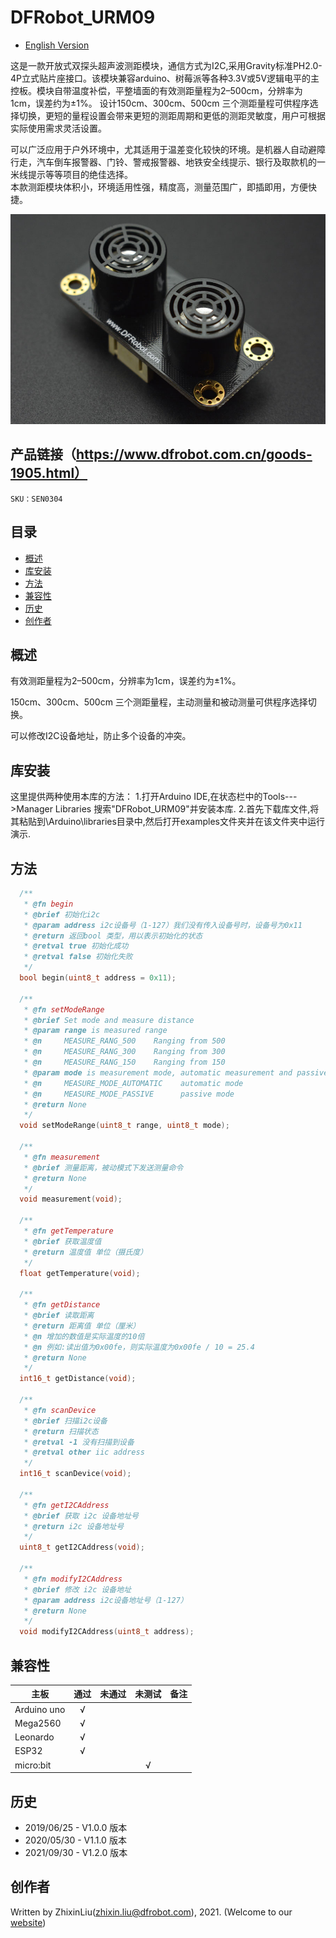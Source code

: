 # DFRobot_URM09
- [English Version](./README.md)

这是一款开放式双探头超声波测距模块，通信方式为I2C,采用Gravity标准PH2.0-4P立式贴片座接口。该模块兼容arduino、树莓派等各种3.3V或5V逻辑电平的主控板。模块自带温度补偿，平整墙面的有效测距量程为2–500cm，分辨率为1cm，误差约为±1%。 设计150cm、300cm、500cm 三个测距量程可供程序选择切换，更短的量程设置会带来更短的测距周期和更低的测距灵敏度，用户可根据实际使用需求灵活设置。

可以广泛应用于户外环境中，尤其适用于温差变化较快的环境。是机器人自动避障行走，汽车倒车报警器、门铃、警戒报警器、地铁安全线提示、银行及取款机的一米线提示等等项目的绝佳选择。<br>
本款测距模块体积小，环境适用性强，精度高，测量范围广，即插即用，方便快捷。

![正反面svg效果图](resources/images/SEN0304_WIKI_Cover.jpg)


## 产品链接（https://www.dfrobot.com.cn/goods-1905.html）

    SKU：SEN0304

## 目录

* [概述](#概述)
* [库安装](#库安装)
* [方法](#方法)
* [兼容性](#兼容性y)
* [历史](#历史)
* [创作者](#创作者)

## 概述

有效测距量程为2–500cm，分辨率为1cm，误差约为±1%。

150cm、300cm、500cm 三个测距量程，主动测量和被动测量可供程序选择切换。

可以修改I2C设备地址，防止多个设备的冲突。

## 库安装
这里提供两种使用本库的方法：
1.打开Arduino IDE,在状态栏中的Tools--->Manager Libraries 搜索"DFRobot_URM09"并安装本库.
2.首先下载库文件,将其粘贴到\Arduino\libraries目录中,然后打开examples文件夹并在该文件夹中运行演示.

## 方法

```C++
  /**
   * @fn begin
   * @brief 初始化i2c
   * @param address i2c设备号（1-127）我们没有传入设备号时，设备号为0x11
   * @return 返回bool 类型，用以表示初始化的状态
   * @retval true 初始化成功
   * @retval false 初始化失败
   */
  bool begin(uint8_t address = 0x11);

  /**
   * @fn setModeRange
   * @brief Set mode and measure distance 
   * @param range is measured range
   * @n     MEASURE_RANG_500    Ranging from 500 
   * @n     MEASURE_RANG_300    Ranging from 300 
   * @n     MEASURE_RANG_150    Ranging from 150 
   * @param mode is measurement mode, automatic measurement and passive measurement. 
   * @n     MEASURE_MODE_AUTOMATIC    automatic mode
   * @n     MEASURE_MODE_PASSIVE      passive mode
   * @return None
   */
  void setModeRange(uint8_t range, uint8_t mode);

  /**
   * @fn measurement
   * @brief 测量距离，被动模式下发送测量命令
   * @return None
   */
  void measurement(void);

  /**
   * @fn getTemperature
   * @brief 获取温度值
   * @return 温度值 单位（摄氏度）
   */
  float getTemperature(void);

  /**
   * @fn getDistance
   * @brief 读取距离
   * @return 距离值 单位（厘米）
   * @n 增加的数值是实际温度的10倍
   * @n 例如:读出值为0x00fe，则实际温度为0x00fe / 10 = 25.4
   * @return None
   */
  int16_t getDistance(void);

  /**
   * @fn scanDevice
   * @brief 扫描i2c设备
   * @return 扫描状态
   * @retval -1 没有扫描到设备
   * @retval other iic address
   */
  int16_t scanDevice(void);
  
  /**
   * @fn getI2CAddress
   * @brief 获取 i2c 设备地址号
   * @return i2c 设备地址号
   */
  uint8_t getI2CAddress(void);

  /**
   * @fn modifyI2CAddress
   * @brief 修改 i2c 设备地址
   * @param address i2c设备地址号（1-127）
   * @return None
   */
  void modifyI2CAddress(uint8_t address);
```

## 兼容性

| 主板        | 通过 | 未通过 | 未测试 | 备注 |
| ----------- | :--: | :----: | :----: | ---- |
| Arduino uno |  √   |        |        |      |
| Mega2560    |  √   |        |        |      |
| Leonardo    |  √   |        |        |      |
| ESP32       |  √   |        |        |      |
| micro:bit   |      |        |   √    |      |


## 历史

- 2019/06/25 - V1.0.0 版本
- 2020/05/30 - V1.1.0 版本
- 2021/09/30 - V1.2.0 版本

## 创作者

Written by ZhixinLiu(zhixin.liu@dfrobot.com), 2021. (Welcome to our [website](https://www.dfrobot.com/))
